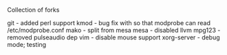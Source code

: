 Collection of forks

git - added perl support
kmod - bug fix with so that modprobe can read /etc/modprobe.conf
mako - split from mesa
mesa - disabled llvm
mpg123 - removed pulseaudio dep
vim - disable mouse support
xorg-server - debug mode; testing

